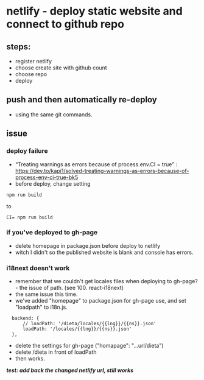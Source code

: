 # netlify - deploy static website and connect to github repo

## steps:
- register netlify
- choose create site with github count
- choose repo
- deploy

## push and then automatically re-deploy
- using the same git commands.

## issue
### deploy failure
- “Treating warnings as errors because of process.env.CI = true” : https://dev.to/kapi1/solved-treating-warnings-as-errors-because-of-process-env-ci-true-bk5
- before deploy, change setting 
```
npm run build
```
to
```
CI= npm run build
```
### if you've deployed to gh-page
- delete homepage in package.json before deploy to netlify
- witch I didn't so the published website is blank and console has errors.

### i18next doesn't work
- remember that we couldn't get locales files when deploying to gh-page? - the issue of path. (see 100. react-i18next)
- the same issue this time.
- we've added "homepage" to package.json for gh-page use, and set "loadpath" to i18n.js.
```
  backend: {
      // loadPath: '/dieta/locales/{{lng}}/{{ns}}.json'
      loadPath: '/locales/{{lng}}/{{ns}}.json'
  },
```
- delete the settings for gh-page ("homapage": "...url/dieta")
- delete /dieta in front of loadPath
- then works.

***test: add back the changed netlify url, still works***
